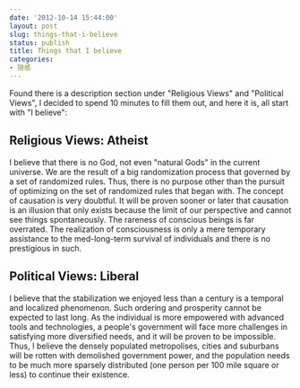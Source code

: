 ```yaml
---
date: '2012-10-14 15:44:00'
layout: post
slug: things-that-i-believe
status: publish
title: Things that I believe
categories:
- 随感
---
```


Found there is a description section under "Religious Views" and "Political Views", I decided to spend 10 minutes to fill them out, and here it is, all start with "I believe":

Religious Views: Atheist
------------------------

I believe that there is no God, not even "natural Gods" in the current universe. We are the result of a big randomization process that governed by a set of randomized rules. Thus, there is no purpose other than the pursuit of optimizing on the set of randomized rules that began with. The concept of causation is very doubtful. It will be proven sooner or later that causation is an illusion that only exists because the limit of our perspective and cannot see things spontaneously. The rareness of conscious beings is far overrated. The realization of consciousness is only a mere temporary assistance to the med-long-term survival of individuals and there is no prestigious in such.

Political Views: Liberal
------------------------

I believe that the stabilization we enjoyed less than a century is a temporal and localized phenomenon. Such ordering and prosperity cannot be expected to last long. As the individual is more empowered with advanced tools and technologies, a people's government will face more challenges in satisfying more diversified needs, and it will be proven to be impossible. Thus, I believe the densely populated metropolises, cities and suburbans will be rotten with demolished government power, and the population needs to be much more sparsely distributed (one person per 100 mile square or less) to continue their existence.
